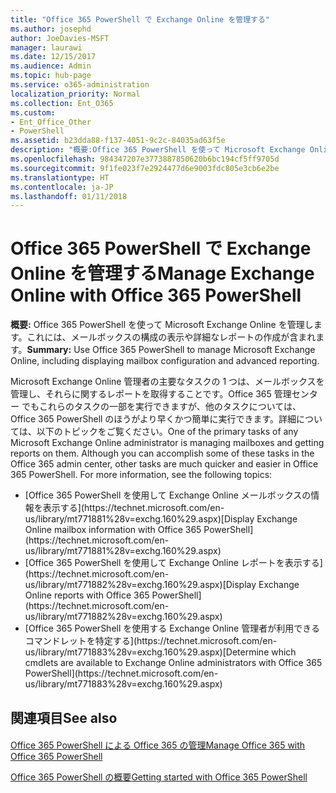 ```yaml
---
title: "Office 365 PowerShell で Exchange Online を管理する"
ms.author: josephd
author: JoeDavies-MSFT
manager: laurawi
ms.date: 12/15/2017
ms.audience: Admin
ms.topic: hub-page
ms.service: o365-administration
localization_priority: Normal
ms.collection: Ent_O365
ms.custom:
- Ent_Office_Other
- PowerShell
ms.assetid: b23dda88-f137-4051-9c2c-84035ad63f5e
description: "概要:Office 365 PowerShell を使って Microsoft Exchange Online を管理します。これには、メールボックスの構成の表示や詳細なレポートの作成が含まれます。"
ms.openlocfilehash: 984347207e3773887850620b6bc194cf5ff9705d
ms.sourcegitcommit: 9f1fe023f7e2924477d6e9003fdc805e3cb6e2be
ms.translationtype: HT
ms.contentlocale: ja-JP
ms.lasthandoff: 01/11/2018
---
```

# <a name="manage-exchange-online-with-office-365-powershell"></a><span data-ttu-id="3054f-103">Office 365 PowerShell で Exchange Online を管理する</span><span class="sxs-lookup"><span data-stu-id="3054f-103">Manage Exchange Online with Office 365 PowerShell</span></span>

 <span data-ttu-id="3054f-104">**概要:** Office 365 PowerShell を使って Microsoft Exchange Online を管理します。これには、メールボックスの構成の表示や詳細なレポートの作成が含まれます。</span><span class="sxs-lookup"><span data-stu-id="3054f-104">**Summary:** Use Office 365 PowerShell to manage Microsoft Exchange Online, including displaying mailbox configuration and advanced reporting.</span></span>
  
<span data-ttu-id="3054f-p101">Microsoft Exchange Online 管理者の主要なタスクの 1 つは、メールボックスを管理し、それらに関するレポートを取得することです。Office 365 管理センター でもこれらのタスクの一部を実行できますが、他のタスクについては、Office 365 PowerShell のほうがより早くかつ簡単に実行できます。詳細については、以下のトピックをご覧ください。</span><span class="sxs-lookup"><span data-stu-id="3054f-p101">One of the primary tasks of any Microsoft Exchange Online administrator is managing mailboxes and getting reports on them. Although you can accomplish some of these tasks in the Office 365 admin center, other tasks are much quicker and easier in Office 365 PowerShell. For more information, see the following topics:</span></span>
  
- <span data-ttu-id="3054f-108">
  [Office 365 PowerShell を使用して Exchange Online メールボックスの情報を表示する](https://technet.microsoft.com/en-us/library/mt771881%28v=exchg.160%29.aspx)</span><span class="sxs-lookup"><span data-stu-id="3054f-108">[Display Exchange Online mailbox information with Office 365 PowerShell](https://technet.microsoft.com/en-us/library/mt771881%28v=exchg.160%29.aspx)</span></span>
    
- <span data-ttu-id="3054f-109">
  [Office 365 PowerShell を使用して Exchange Online レポートを表示する](https://technet.microsoft.com/en-us/library/mt771882%28v=exchg.160%29.aspx)</span><span class="sxs-lookup"><span data-stu-id="3054f-109">[Display Exchange Online reports with Office 365 PowerShell](https://technet.microsoft.com/en-us/library/mt771882%28v=exchg.160%29.aspx)</span></span>
    
- <span data-ttu-id="3054f-110">
  [Office 365 PowerShell を使用する Exchange Online 管理者が利用できるコマンドレットを特定する](https://technet.microsoft.com/en-us/library/mt771883%28v=exchg.160%29.aspx)</span><span class="sxs-lookup"><span data-stu-id="3054f-110">[Determine which cmdlets are available to Exchange Online administrators with Office 365 PowerShell](https://technet.microsoft.com/en-us/library/mt771883%28v=exchg.160%29.aspx)</span></span>
    
## <a name="see-also"></a><span data-ttu-id="3054f-111">関連項目</span><span class="sxs-lookup"><span data-stu-id="3054f-111">See also</span></span>

#### 

[<span data-ttu-id="3054f-112">Office 365 PowerShell による Office 365 の管理</span><span class="sxs-lookup"><span data-stu-id="3054f-112">Manage Office 365 with Office 365 PowerShell</span></span>](manage-office-365-with-office-365-powershell.md)
  
[<span data-ttu-id="3054f-113">Office 365 PowerShell の概要</span><span class="sxs-lookup"><span data-stu-id="3054f-113">Getting started with Office 365 PowerShell</span></span>](getting-started-with-office-365-powershell.md)


